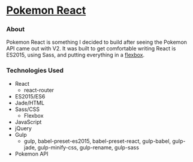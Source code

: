 # [Pokemon React](http://codepen.io/thomasvaeth/full/obJZqb/)
### About
Pokemon React is something I decided to build after seeing the Pokemon API came out with V2. It was built to get comfortable writing React is ES2015, using Sass, and putting everything in a [flexbox](http://flexboxfroggy.com/).

### Technologies Used
* React
  - react-router
* ES2015/ES6
* Jade/HTML
* Sass/CSS
  - Flexbox
* JavaScript
* jQuery
* Gulp
  - gulp, babel-preset-es2015, babel-preset-react, gulp-babel, gulp-jade, gulp-minify-css, gulp-rename, gulp-sass
* Pokemon API
